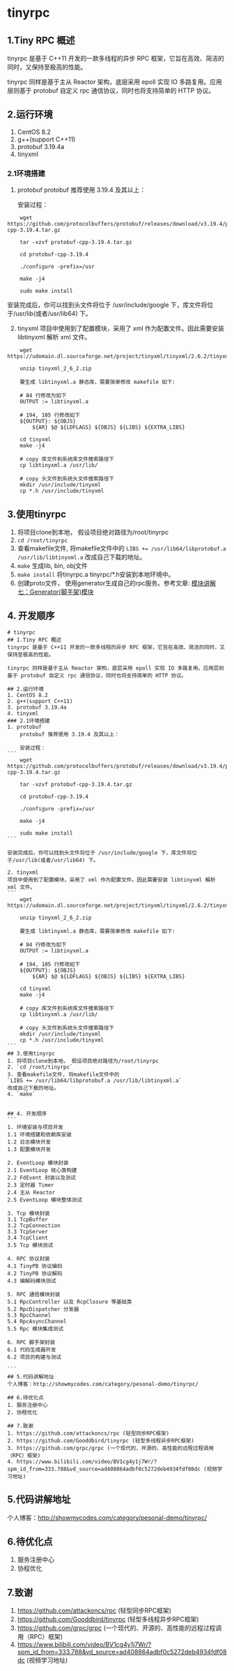 # tinyrpc

## 1.Tiny RPC 概述

tinyrpc 是基于 C++11 开发的一款多线程的异步 RPC 框架，它旨在高效、简洁的同时，又保持至极高的性能。

tinyrpc 同样是基于主从 Reactor 架构，底层采用 epoll 实现 IO 多路复用。应用层则基于 protobuf 自定义 rpc 通信协议，同时也将支持简单的 HTTP 协议。

## 2.运行环境

1. CentOS 8.2
2. g++(support C++11)
3. protobuf 3.19.4a
4. tinyxml

### 2.1环境搭建

1. protobuf
   protobuf 推荐使用 3.19.4 及其以上：

   安装过程：

```
    wget  https://github.com/protocolbuffers/protobuf/releases/download/v3.19.4/protobuf-cpp-3.19.4.tar.gz

    tar -xzvf protobuf-cpp-3.19.4.tar.gz

    cd protobuf-cpp-3.19.4

    ./configure -prefix=/usr

    make -j4 

    sudo make install
```

安装完成后，你可以找到头文件将位于 /usr/include/google 下，库文件将位于/usr/lib(或者/usr/lib64) 下。   

2. tinyxml
   项目中使用到了配置模块，采用了 xml 作为配置文件。因此需要安装 libtinyxml 解析 xml 文件。

```
    wget https://udomain.dl.sourceforge.net/project/tinyxml/tinyxml/2.6.2/tinyxml_2_6_2.zip

    unzip tinyxml_2_6_2.zip

    要生成 libtinyxml.a 静态库，需要简单修改 makefile 如下:

    # 84 行修改为如下
    OUTPUT := libtinyxml.a 

    # 194, 105 行修改如下
    ${OUTPUT}: ${OBJS}
        ${AR} $@ ${LDFLAGS} ${OBJS} ${LIBS} ${EXTRA_LIBS}
    
    cd tinyxml
    make -j4

    # copy 库文件到系统库文件搜索路径下
    cp libtinyxml.a /usr/lib/

    # copy 头文件到系统头文件搜索路径下 
    mkdir /usr/include/tinyxml
    cp *.h /usr/include/tinyxml
```

## 3.使用tinyrpc

1. 将项目clone到本地， 假设项目绝对路径为/root/tinyrpc
2. `cd /root/tinyrpc`
3. 查看makefile文件, 将makefile文件中的 `LIBS += /usr/lib64/libprotobuf.a  /usr/lib/libtinyxml.a`
   改成自己下载的地址。
5. `make` 生成lib, bin, obj文件
6. `make install` 将tinyrpc.a tinyrpc/*.h安装到本地环境中。
7. 创建proto文件， 使用generator生成自己的rpc服务。参考文章: [模块讲解七：Generator(脚手架)模块](http://showmycodes.com/2023/11/13/模块讲解七：generator脚手架模块/)


## 4. 开发顺序

````
# tinyrpc
## 1.Tiny RPC 概述
tinyrpc 是基于 C++11 开发的一款多线程的异步 RPC 框架，它旨在高效、简洁的同时，又保持至极高的性能。

tinyrpc 同样是基于主从 Reactor 架构，底层采用 epoll 实现 IO 多路复用。应用层则基于 protobuf 自定义 rpc 通信协议，同时也将支持简单的 HTTP 协议。

## 2.运行环境
1. CentOS 8.2
2. g++(support C++11)
3. protobuf 3.19.4a
4. tinyxml
### 2.1环境搭建
1. protobuf
    protobuf 推荐使用 3.19.4 及其以上：

    安装过程：
```
    wget  https://github.com/protocolbuffers/protobuf/releases/download/v3.19.4/protobuf-cpp-3.19.4.tar.gz

    tar -xzvf protobuf-cpp-3.19.4.tar.gz

    cd protobuf-cpp-3.19.4

    ./configure -prefix=/usr

    make -j4 

    sudo make install
```

安装完成后，你可以找到头文件将位于 /usr/include/google 下，库文件将位于/usr/lib(或者/usr/lib64) 下。   

2. tinyxml
项目中使用到了配置模块，采用了 xml 作为配置文件。因此需要安装 libtinyxml 解析 xml 文件。
```
    wget https://udomain.dl.sourceforge.net/project/tinyxml/tinyxml/2.6.2/tinyxml_2_6_2.zip

    unzip tinyxml_2_6_2.zip

    要生成 libtinyxml.a 静态库，需要简单修改 makefile 如下:

    # 84 行修改为如下
    OUTPUT := libtinyxml.a 

    # 194, 105 行修改如下
    ${OUTPUT}: ${OBJS}
        ${AR} $@ ${LDFLAGS} ${OBJS} ${LIBS} ${EXTRA_LIBS}
    
    cd tinyxml
    make -j4

    # copy 库文件到系统库文件搜索路径下
    cp libtinyxml.a /usr/lib/

    # copy 头文件到系统头文件搜索路径下 
    mkdir /usr/include/tinyxml
    cp *.h /usr/include/tinyxml
```
## 3.使用tinyrpc
1. 将项目clone到本地， 假设项目绝对路径为/root/tinyrpc
2. `cd /root/tinyrpc`
3. 查看makefile文件, 将makefile文件中的
`LIBS += /usr/lib64/libprotobuf.a /usr/lib/libtinyxml.a`
改成自己下载的地址。
4. `make`


## 4. 开发顺序
```
1. 环境安装与项目开发
1.1 环境搭建和依赖库安装
1.2 日志模块开发
1.3 配置模块开发

2. EventLoop 模块封装
2.1 EventLoop 核心类构建
2.2 FdEvent 封装以及测试
2.3 定时器 Timer
2.4 主从 Reactor 
2.5 EventLoop 模块整体测试

3. Tcp 模块封装
3.1 TcpBuffer
3.2 TcpConnection 
3.3 TcpServer 
3.4 TcpClient
3.5 Tcp 模块测试

4. RPC 协议封装
4.1 TinyPB 协议编码
4.2 TinyPB 协议解码
4.3 编解码模块测试

5. RPC 通信模块封装
5.1 RpcController 以及 RcpClosure 等基础类
5.2 RpcDispatcher 分发器
5.3 RpcChannel
5.4 RpcAsyncChannel
5.5 Rpc 模块集成测试

6. RPC 脚手架封装
6.1 代码生成器开发
6.2 项目的构建与测试

```
## 5.代码讲解地址
个人博客：http://showmycodes.com/category/pesonal-demo/tinyrpc/

## 6.待优化点
1. 服务注册中心
2. 协程优化

## 7.致谢
1. https://github.com/attackoncs/rpc (轻型同步RPC框架)
2. https://github.com/Gooddbird/tinyrpc (轻型多线程异步RPC框架)
3. https://github.com/grpc/grpc (一个现代的、开源的、高性能的远程过程调用（RPC）框架)
4. https://www.bilibili.com/video/BV1cg4y1j7Wr/?spm_id_from=333.788&vd_source=ad408864adbf0c5272deb4934fdf08dc (视频学习地址)
````

## 5.代码讲解地址

个人博客：http://showmycodes.com/category/pesonal-demo/tinyrpc/

## 6.待优化点

1. 服务注册中心
2. 协程优化

## 7.致谢

1. https://github.com/attackoncs/rpc (轻型同步RPC框架)
2. https://github.com/Gooddbird/tinyrpc (轻型多线程异步RPC框架)
3. https://github.com/grpc/grpc (一个现代的、开源的、高性能的远程过程调用（RPC）框架)
4. https://www.bilibili.com/video/BV1cg4y1j7Wr/?spm_id_from=333.788&vd_source=ad408864adbf0c5272deb4934fdf08dc (视频学习地址)